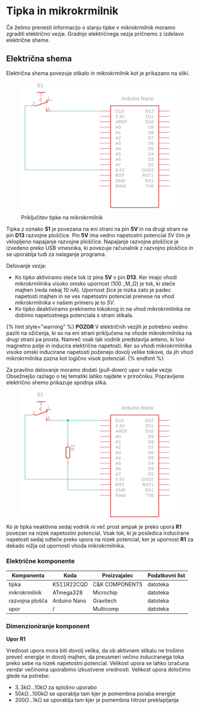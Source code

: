 # Tipka in mikrokrmilnik

Če želimo prenesti informacijo o stanju tipke v mikrokrmilnik moramo zgraditi električno vezje. Gradnjo električnega vezja pričnemo z izdelavo električne sheme.

## Električna shema

Električna shema povezuje stikalo in mikrokrmilnik kot je prikazano na sliki.

<figure><img src=".gitbook/assets/inputArduinoI.png" alt="" width="563"><figcaption><p>Priključitev tipke na mikrokrmilnik</p></figcaption></figure>

Tipka z oznako **S1** je povezana na eni strani na pin **5V** in na drugi strani na pin **D13** razvojne ploščice. Pin **5V** ima vedno napetostni potencial _5V_ čim je vklopljeno napajanje razvojne ploščice. Napajanje razvojne ploščice je izvedeno preko USB vmesnika, ki povezuje računalnik z razvojno ploščico in se uporablja tudi za nalaganje programa.

Delovanje vezja:

* Ko tipko aktiviramo steče tok iz pina **5V** v pin **D13**. Ker imajo vhodi mikrokrmilnika visoko omsko upornost (100 _M_Ω) je tok, ki steče majhen (reda nekaj 10 _nA_). Upornost žice je nizka zato je padec napetosti majhen in se ves napetostni potencial prenese na vhod mikrokrmilnika v našem primeru je to _5V_.
* Ko tipko deaktiviramo prekinemo tokokrog in na vhod mikrokrmilnika ne dobimo napetostnega potenciala s strani stikala.

{% hint style="warning" %}
**POZOR** V električnih vezjih je potrebno vedno paziti na ožičenja, ki so na eni strani priključena na vhode mikrokrmilnika na drugi strani pa prosta. Namreč vsak tak vodnik predstavlja anteno, ki lovi magnetno polje in inducira električne napetosti. Ker so vhodi mikrokrmilnika visoko omski inducirane napetosti poženejo dovolj velike tokove, da jih vhod mikrokrmilnika zazna kot logično visok potencial.
{% endhint %}

Za pravilno delovanje moramo dodati (pull-down) upor v naše vezje. Obsežnejšo razlago o tej tematiki lahko najdete v priročniku. Popravljeno električno shemo prikazuje spodnja slika.

<figure><img src=".gitbook/assets/inputArduino.png" alt="" width="563"><figcaption></figcaption></figure>

Ko je tipka neaktivna sedaj vodnik ni več prost ampak je preko upora **R1** povezan na nizek napetostni potencial. Vsak tok, ki je posledica inducirane napetosti sedaj odteče preko upora na nizek potencial, ker je upornost **R1** za dekado nižja od upornosti vhoda mikrokrmilnika.

### Električne komponente

| Komponenta      | Koda         | Proizvajalec    | Podatkovni list |
| --------------- | ------------ | --------------- | --------------- |
| tipka           | KS11R22CQD   | C\&K COMPONENTS | datoteka        |
| mikrokrmilnik   | ATmega328    | Microchip       | datoteka        |
| razvojna plošča | Arduino Nano | Gravitech       | datoteka        |
| upor            | /            | Multicomp       | datoteka        |

### Dimenzioniranje komponent

**Upor R1**

Vrednost upora mora biti dovolj velika, da ob aktivnem stikalu ne trošimo preveč energije in dovolj majhen, da preusmeri večino induciranega toka preko sebe na nizek napetostni potencial. Velikost upora se lahko izračuna vendar večinoma uporabimo izkustvene vrednosti. Velikost upora določimo glede na potrebe:

* $3,3k\Omega...10k\Omega$ za splošno uporabo
* $50k\Omega...100k\Omega$ se uporablja tam kjer je pomembna poraba energije
* $200\Omega...1k\Omega$ se uporablja tam kjer je pomembna hitrost preklapljanja
